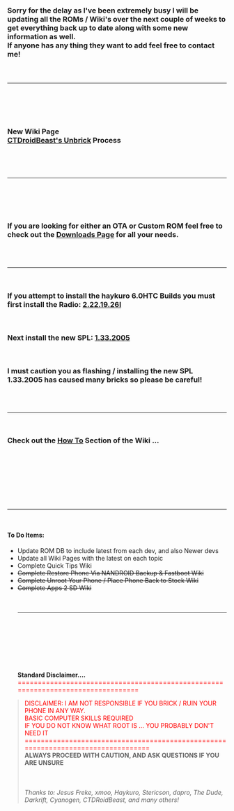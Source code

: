 <h3> Sorry for the delay as I've been extremely busy I will be updating all the ROMs / Wiki's over the next couple of weeks to get everything back up to date along with some new information as well.<br>
If anyone has any thing they want to add feel free to contact me!<br>
<br>
<br>
<hr><br>
<br>
<br>
<h3>New Wiki Page<br>
<a href='http://code.google.com/p/android-roms/wiki/Unbrick'>CTDroidBeast's Unbrick</a> Process<br><br>
<br>
<br>
<hr><br>
<br>
<br>
<h3> If you are looking for either an OTA or Custom ROM feel free to check out the <a href='http://code.google.com/p/android-roms/downloads/list'>Downloads Page</a> for all your needs. </h3>
<br><br>

<hr>

<br>
<h3>If you attempt to install the haykuro 6.0HTC Builds you must first install the Radio: <a href='http://android-roms.googlecode.com/files/ota-radio-2_22_19_26I.zip'>2.22.19.26I</a></h3><br>
<h3>Next install the new SPL: <a href='http://android-roms.googlecode.com/files/haykuro_new_spl-signed.zip'>1.33.2005</a></h3><br>
<h3>I must caution you as flashing / installing the new SPL 1.33.2005 has caused many bricks so please be careful!</h3>
<br><br>

<hr>

<br>
<h3> Check out the <a href='http://code.google.com/p/android-roms/wiki/Get_Root'>How To</a> Section of the Wiki ... </h3>
<br><br><br>

<br><br><br>

<hr>

<br>
<h4><b>To Do Items:</b></h4>
<ul><li>Update ROM DB to include latest from each dev, and also Newer devs<br>
</li><li>Update all Wiki Pages with the latest on each topic<br>
</li><li>Complete Quick Tips Wiki<br>
</li><li><del>Complete Restore Phone Via NANDROID Backup & Fastboot Wiki</del><br>
</li><li><del>Complete Unroot Your Phone / Place Phone Back to Stock Wiki</del><br>
</li><li><del>Complete Apps 2 SD Wiki</del><br>
<br>
<br>
<hr><br>
<br>
<br><br><br><br><br>
<b>Standard Disclaimer....</b><br>
<font color='#FF0000'>=================================================================================</font><br>
</li></ul><blockquote><font color='#FF0000'>DISCLAIMER: I AM NOT RESPONSIBLE IF YOU BRICK / RUIN YOUR PHONE IN ANY WAY.</font>    <br>
<font color='#FF0000'>BASIC COMPUTER SKILLS REQUIRED</font>                                                 <br>
<font color='#FF0000'>IF YOU DO NOT KNOW WHAT ROOT IS ... YOU PROBABLY DON'T NEED IT</font>                 <br>
<font color='#FF0000'>=================================================================================</font><br>
<b>ALWAYS PROCEED WITH CAUTION, AND ASK QUESTIONS IF YOU ARE UNSURE</b>
<br><br>

<BR>

<br>
<i>Thanks to: Jesus Freke, xmoo, Haykuro, Stericson, dapro, The Dude, Darkrift, Cyanogen, CTDRoidBeast, and many others!</i>